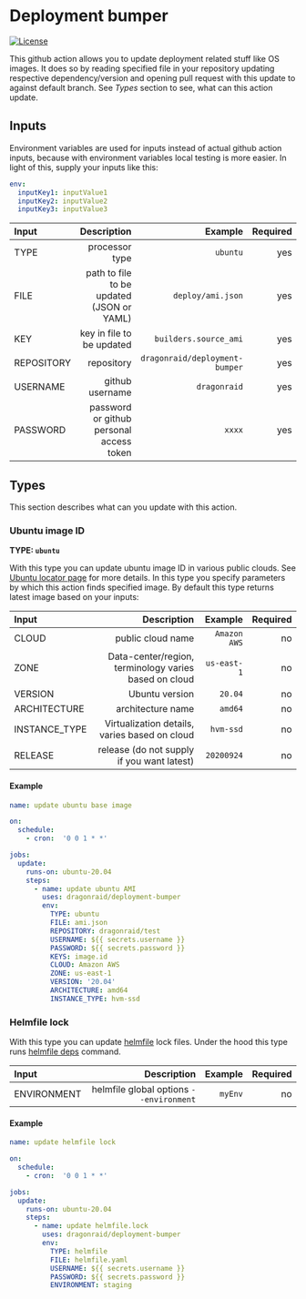 # Deployment bumper

[![License](https://img.shields.io/badge/License-Apache%202.0-blue.svg)](https://opensource.org/licenses/Apache-2.0)

This github action allows you to update deployment related stuff like OS images.
It does so by reading specified file in your repository updating respective
dependency/version and opening pull request with this update to against default branch.
See _Types_ section to see, what can this action update.

## Inputs

Environment variables are used for inputs instead of actual github action inputs,
because with environment variables local testing is more easier. In light of this,
supply your inputs like this:

```yaml
env:
  inputKey1: inputValue1
  inputKey2: inputValue2
  inputKey3: inputValue3
```

| Input      |                               Description |                        Example | Required |
| :--------- | ----------------------------------------: | -----------------------------: | -------: |
| TYPE       |                            processor type |                       `ubuntu` |      yes |
| FILE       | path to file to be updated (JSON or YAML) |              `deploy/ami.json` |      yes |
| KEY        |                 key in file to be updated |          `builders.source_ami` |      yes |
| REPOSITORY |                                repository | `dragonraid/deployment-bumper` |      yes |
| USERNAME   |                           github username |                   `dragonraid` |      yes |
| PASSWORD   |  password or github personal access token |                         `xxxx` |      yes |

## Types

This section describes what can you update with this action.

### Ubuntu image ID

**TYPE: `ubuntu`**

With this type you can update ubuntu image ID in various public clouds.
See [Ubuntu locator page](https://cloud-images.ubuntu.com/locator/) for more details.
In this type you specify parameters by which this action finds specified image.
By default this type returns latest image based on your inputs:

| Input         |                                           Description |      Example | Required |
| :------------ | ----------------------------------------------------: | -----------: | -------: |
| CLOUD         |                                     public cloud name | `Amazon AWS` |       no |
| ZONE          | Data-center/region, terminology varies based on cloud |  `us-east-1` |       no |
| VERSION       |                                        Ubuntu version |      `20.04` |       no |
| ARCHITECTURE  |                                     architecture name |      `amd64` |       no |
| INSTANCE_TYPE |         Virtualization details, varies based on cloud |    `hvm-ssd` |       no |
| RELEASE       |            release (do not supply if you want latest) |   `20200924` |       no |

#### Example

```yaml
name: update ubuntu base image

on:
  schedule:
    - cron:  '0 0 1 * *'

jobs:
  update:
    runs-on: ubuntu-20.04
    steps:
      - name: update ubuntu AMI
        uses: dragonraid/deployment-bumper
        env:
          TYPE: ubuntu
          FILE: ami.json
          REPOSITORY: dragonraid/test
          USERNAME: ${{ secrets.username }}
          PASSWORD: ${{ secrets.password }}
          KEYS: image.id
          CLOUD: Amazon AWS
          ZONE: us-east-1
          VERSION: '20.04'
          ARCHITECTURE: amd64
          INSTANCE_TYPE: hvm-ssd
```

### Helmfile lock

With this type you can update [helmfile](https://github.com/roboll/helmfile) lock files.
Under the hood this type runs [helmfile deps](https://github.com/roboll/helmfile#deps) command.

| Input       |                             Description | Example | Required |
| :---------- | --------------------------------------: | ------: | -------: |
| ENVIRONMENT | helmfile global options `--environment` | `myEnv` |       no |

#### Example

```yaml
name: update helmfile lock

on:
  schedule:
    - cron:  '0 0 1 * *'

jobs:
  update:
    runs-on: ubuntu-20.04
    steps:
      - name: update helmfile.lock
        uses: dragonraid/deployment-bumper
        env:
          TYPE: helmfile
          FILE: helmfile.yaml
          USERNAME: ${{ secrets.username }}
          PASSWORD: ${{ secrets.password }}
          ENVIRONMENT: staging
```

